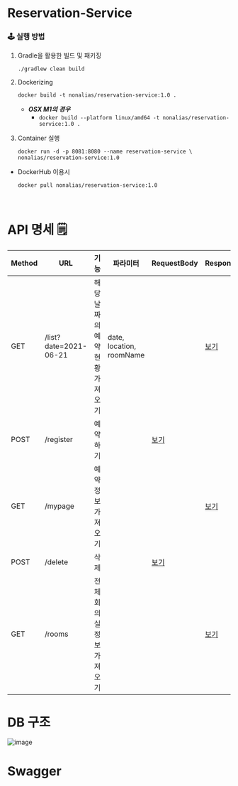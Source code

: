# Reservation-Service

### 🕹 실행 방법

1. Gradle을 활용한 빌드 및 패키징

   ```
   ./gradlew clean build
   ```

2. Dockerizing

   ```
   docker build -t nonalias/reservation-service:1.0 .
   ```
   * ***OSX M1의 경우***
       * `docker build --platform linux/amd64 -t nonalias/reservation-service:1.0 .`

3. Container 실행

   ```
   docker run -d -p 8081:8080 --name reservation-service \
   nonalias/reservation-service:1.0
   ```

* DockerHub 이용시

  ```
  docker pull nonalias/reservation-service:1.0
  ```

<br/>

# API 명세 🗒

|Method|URL|기능|파라미터|RequestBody|ResponseBody|
|------|---|---|------|-----------|------------|
|GET|/list?date=2021-06-21|해당 날짜의 예약 현황 가져오기|date, location, roomName||[보기](https://github.com/42Meet/reservation-service/blob/main/mdfiles/listResponse.md)|
|POST|/register|예약하기||[보기](https://github.com/42Meet/reservation-service/blob/main/mdfiles/register.md)||
|GET|/mypage|예약 정보 가져오기|||[보기](https://github.com/42Meet/reservation-service/blob/main/mdfiles/mypageResponse.md)|
|POST|/delete|삭제||[보기](https://github.com/42Meet/reservation-service/blob/main/mdfiles/delete.md)||
|GET|/rooms|전체 회의실 정보 가져오기|||[보기](https://github.com/42Meet/reservation-service/blob/main/mdfiles/roomsResponse.md)|

# DB 구조
![image](https://user-images.githubusercontent.com/43032377/122879335-be292780-d373-11eb-8801-134b861ae65d.png)

# Swagger
